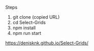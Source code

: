 Steps

1. git clone (copied URL)
2. cd Select-Grids
3. npm install
4. npm run start

https://denisknk.github.io/Select-Grids/
